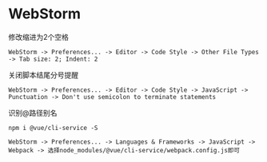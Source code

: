 # WebStorm

修改缩进为2个空格
```
WebStorm -> Preferences... -> Editor -> Code Style -> Other File Types -> Tab size: 2; Indent: 2
```

关闭脚本结尾分号提醒
```
WebStorm -> Preferences... -> Editor -> Code Style -> JavaScript -> Punctuation -> Don't use semicolon to terminate statements
```

识别@路径别名

```
npm i @vue/cli-service -S
```

```
WebStorm -> Preferences... -> Languages & Frameworks -> JavaScript -> Webpack -> 选择node_modules/@vue/cli-service/webpack.config.js即可
```
